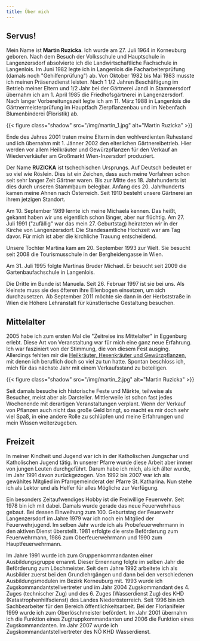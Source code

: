 ```yaml
---
title: Über mich
---
```


## Servus!

Mein Name ist **Martin Ruzicka**. Ich wurde am 27. Juli 1964 in Korneuburg geboren. Nach dem Besuch der Volksschule und Hauptschule in Langenzersdorf absolvierte ich die Landwirtschaftliche Fachschule in Langenlois. Im Juni 1982 legte ich in Langenlois die Facharbeiterprüfung (damals noch "Gehilfenprüfung") ab. Von Oktober 1982 bis Mai 1983 musste ich meinen Präsenzdienst leisten. Nach 1 1/2 Jahren Beschäftigung im Betrieb meiner Eltern und 1/2 Jahr bei der Gärtnerei Jandl in Stammersdorf übernahm ich am 1. April 1985 die Friedhofsgärtnerei in Langenzersdorf. Nach langer Vorbereitungszeit legte ich am 11. März 1988 in Langenlois die Gärtnermeisterprüfung im Hauptfach Zierpflanzenbau und im Nebenfach Blumenbinderei (Floristik) ab.

{{< figure class="shadow" src="/img/martin_1.jpg" alt="Martin Ruzicka" >}}

Ende des Jahres 2001 traten meine Eltern in den wohlverdienten Ruhestand und ich übernahm mit 1. Jänner 2002 den elterlichen Gärtnereibetrieb. Hier werden vor allem Heilkräuter und Gewürzpflanzen für den Verkauf an Wiederverkäufer am Großmarkt Wien-Inzersdorf produziert.

Der Name **RUZICKA** ist tschechischen Ursprungs. Auf Deutsch bedeutet er so viel wie Röslein. Dies ist ein Zeichen, dass auch meine Vorfahren schon seit sehr langer Zeit Gärtner waren. Bis zur Mitte des 18. Jahrhunderts ist dies durch unseren Stammbaum belegbar. Anfang des 20. Jahrhunderts kamen meine Ahnen nach Österreich. Seit 1910 besteht unsere Gärtnerei an ihrem jetzigen Standort.

Am 10. September 1989 lernte ich meine Michaela kennen. Das heißt, gekannt haben wir uns eigentlich schon länger, aber nur flüchtig. Am 27. Juli 1991 ("zufällig" war das mein 27. Geburtstag) heirateten wir in der Kirche von Langenzersdorf. Die Standesamtliche Hochzeit war am Tag davor. Für mich ist aber die kirchliche Trauung entscheidend.

Unsere Tochter Martina kam am 20. September 1993 zur Welt. Sie besucht seit 2008 die Tourismusschule in der Bergheidengasse in Wien.

Am 31. Juli 1995 folgte Martinas Bruder Michael. Er besucht seit 2009 die Gartenbaufachschule in Langenlois.

Die Dritte im Bunde ist Manuela. Seit 26. Februar 1997 ist sie bei uns. Als kleinste muss sie des öfteren ihre Ellenbogen einsetzen, um sich durchzusetzen. Ab September 2011 möchte sie dann in der Herbststraße in Wien die Höhere Lehranstalt für künstlerische Gestaltung besuchen.

## Mittelalter

2005 habe ich zum ersten Mal die "Zeitreise ins Mittelalter" in Eggenburg erlebt. Diese Art von Veranstaltung war für mich eine ganz neue Erfahrung. Ich war fasziniert von der Stimmung, die von diesem Fest ausging. Allerdings fehlten mir die [Heilkräuter, Hexenkräuter und Gewürzpflanzen](/kraeuter/), mit denen ich beruflich doch so viel zu tun hatte. Spontan beschloss ich, mich für das nächste Jahr mit einem Verkaufsstand zu beteiligen.

{{< figure class="shadow" src="/img/martin_2.jpg" alt="Martin Ruzicka" >}}

Seit damals besuche ich historische Feste und Märkte, teilweise als Besucher, meist aber als Darsteller. Mittlerweile ist schon fast jedes Wochenende mit derartigen Veranstaltungen verplant. Wenn der Verkauf von Pflanzen auch nicht das große Geld bringt, so macht es mir doch sehr viel Spaß, in eine andere Rolle zu schlüpfen und meine Erfahrungen und mein Wissen weiterzugeben.

## Freizeit

In meiner Kindheit und Jugend war ich in der Katholischen Jungschar und Katholischen Jugend tätig. In unserer Pfarre wurde diese Arbeit aber immer von jungen Leuten durchgeführt. Darum habe ich mich, als ich älter wurde, im Jahr 1991 davon zurückgezogen. Von 1992 bis 2007 war ich als gewähltes Mitglied im Pfarrgemeinderat der Pfarre St. Katharina. Nun stehe ich als Lektor und als Helfer für alles Mögliche zur Verfügung.

Ein besonders Zeitaufwendiges Hobby ist die Freiwillige Feuerwehr. Seit 1978 bin ich mit dabei. Damals wurde gerade das neue Feuerwehrhaus gebaut. Bei dessen Einweihung zum 100. Geburtstag der Feuerwehr Langenzersdorf im Jahre 1979 war ich noch ein Mitglied der Feuerwehrjugend. Im selben Jahr wurde ich als Probefeuerwehrmann in den aktiven Dienst überstellt. 1981 erfolgte die erste Beförderung zum Feuerwehrmann, 1986 zum Oberfeuerwehrmann und 1990 zum Hauptfeuerwehrmann.

Im Jahre 1991 wurde ich zum Gruppenkommandanten einer Ausbildungsgruppe ernannt. Dieser Ernennung folgte im selben Jahr die Beförderung zum Löschmeister. Seit dem Jahre 1992 arbeitete ich als Ausbilder zuerst bei den Grundlehrgängen und dann bei den verschiedenen Ausbildungsmodulen im Bezirk Korneuburg mit. 1993 wurde ich Zugskommandantstellvertreter und im Jahr 2004 Zugskommandant des 4. Zuges (technischer Zug) und des 6. Zuges (Wasserdienst Zug) des KHD (Katastrophenhilfsdienst) des Landes Niederösterreich. Seit 1996 bin ich Sachbearbeiter für den Bereich öffentlichkeitsarbeit. Bei der Florianifeier 1999 wurde ich zum Oberlöschmeister befördert. Im Jahr 2001 übernahm ich die Funktion eines Zugtruppkommandanten und 2006 die Funktion eines Zugskommandanten. Im Jahr 2007 wurde ich Zugskommandantstellvertreter des NÖ KHD Wasserdienst.
